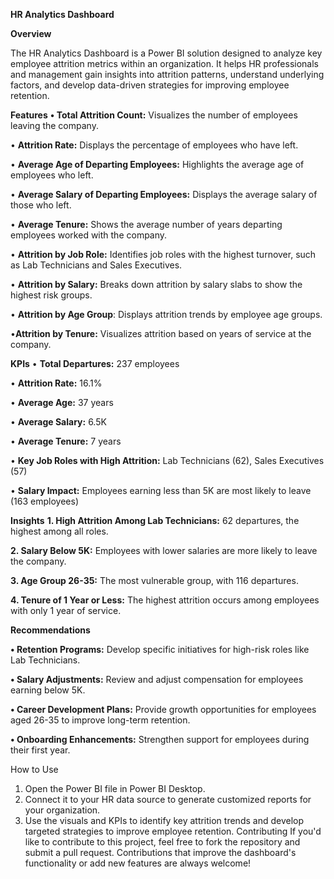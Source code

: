 **HR Analytics Dashboard**

**Overview**

The HR Analytics Dashboard is a Power BI solution designed to analyze key employee attrition metrics within an organization. It helps HR professionals and management gain insights into attrition patterns, understand underlying factors, and develop data-driven strategies for improving employee retention.

**Features**
**•	Total Attrition Count:** Visualizes the number of employees leaving the company.

•	**Attrition Rate:** Displays the percentage of employees who have left.

•	**Average Age of Departing Employees:** Highlights the average age of employees who left.

•	**Average Salary of Departing Employees:** Displays the average salary of those who left.

•	**Average Tenure:** Shows the average number of years departing employees worked with the company.

•	**Attrition by Job Role:** Identifies job roles with the highest turnover, such as Lab Technicians and Sales Executives.

•	**Attrition by Salary:** Breaks down attrition by salary slabs to show the highest risk groups.

•	**Attrition by Age Group**: Displays attrition trends by employee age groups.

•**Attrition by Tenure:** Visualizes attrition based on years of service at the company.

**KPIs**
•	**Total Departures:** 237 employees

•	**Attrition Rate:** 16.1%

•	**Average Age:** 37 years

•	**Average Salary:** 6.5K

•	**Average Tenure:** 7 years

•	**Key Job Roles with High Attrition:** Lab Technicians (62), Sales Executives (57)

•	**Salary Impact:** Employees earning less than 5K are most likely to leave (163 employees)

**Insights**
**1.	High Attrition Among Lab Technicians:** 62 departures, the highest among all roles.

**2.	Salary Below 5K:** Employees with lower salaries are more likely to leave the company.

**3.	Age Group 26-35:** The most vulnerable group, with 116 departures.

**4.	Tenure of 1 Year or Less:** The highest attrition occurs among employees with only 1 year of service.

**Recommendations**

**•	Retention Programs:** Develop specific initiatives for high-risk roles like Lab Technicians.

**•	Salary Adjustments:** Review and adjust compensation for employees earning below 5K.

**•	Career Development Plans:** Provide growth opportunities for employees aged 26-35 to improve long-term retention.

**•	Onboarding Enhancements:** Strengthen support for employees during their first year.

How to Use

1.	Open the Power BI file in Power BI Desktop.
2.	Connect it to your HR data source to generate customized reports for your organization.
3.	Use the visuals and KPIs to identify key attrition trends and develop targeted strategies to improve employee retention.
Contributing
If you'd like to contribute to this project, feel free to fork the repository and submit a pull request. Contributions that improve the dashboard's functionality or add new features are always welcome!

